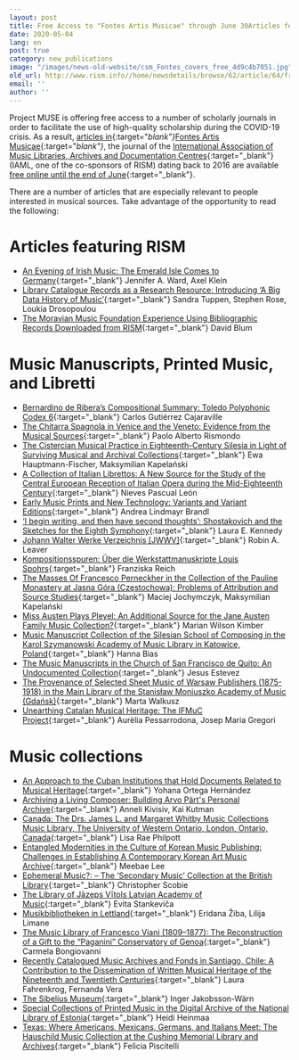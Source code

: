 ```yaml
---
layout: post
title: Free Access to "Fontes Artis Musicae" through June 30Articles featuring RISM Music Manuscripts, Printed Music, and LibrettiMusic collections
date: 2020-05-04
lang: en
post: true
category: new_publications
image: "/images/news-old-website/csm_Fontes_covers_free_4d9c4b7051.jpg"
old_url: http://www.rism.info//home/newsdetails/browse/62/article/64/free-access-to-fontes-artis-musicae-through-june-30.html
email: ''
author: ''
---
```


Project MUSE is offering free access to a number of scholarly journals in order to facilitate the use of high-quality scholarship during the COVID-19 crisis. As a result, [articles in](https://muse.jhu.edu/journal/688){:target="_blank"}_[Fontes Artis Musicae](https://muse.jhu.edu/journal/688){:target="_blank"}_, the journal of the [International Association of Music Libraries, Archives and Documentation Centres](https://www.iaml.info/){:target="_blank"} (IAML, one of the co-sponsors of RISM) dating back to 2016 are available [free online until the end of June](https://www.iaml.info/news/free-access-fontes-artis-musicae){:target="_blank"}.

There are a number of articles that are especially relevant to people interested in musical sources. Take advantage of the opportunity to read the following:

# Articles featuring RISM

- [An Evening of Irish Music: The Emerald Isle Comes to Germany](https://muse.jhu.edu/article/636114){:target="_blank"}
Jennifer A. Ward, Axel Klein
- [Library Catalogue Records as a Research Resource: Introducing ‘A Big Data History of Music’](https://muse.jhu.edu/article/614141){:target="_blank"}
Sandra Tuppen, Stephen Rose, Loukia Drosopoulou
- [The Moravian Music Foundation Experience Using Bibliographic Records Downloaded from RISM](https://muse.jhu.edu/article/680345){:target="_blank"}
David Blum


# Music Manuscripts, Printed Music, and Libretti

- [Bernardino de Ribera’s Compositional Summary: Toledo Polyphonic Codex 6](https://muse.jhu.edu/article/614142){:target="_blank"}
Carlos Gutiérrez Cajaraville
- [The Chitarra Spagnola in Venice and the Veneto: Evidence from the Musical Sources](https://muse.jhu.edu/article/712268){:target="_blank"}
Paolo Alberto Rismondo
- [The Cistercian Musical Practice in Eighteenth-Century Silesia in Light of Surviving Musical and Archival Collections](https://muse.jhu.edu/article/729950){:target="_blank"}
Ewa Hauptmann-Fischer, Maksymilian Kapelański
- [A Collection of Italian Librettos: A New Source for the Study of the Central European Reception of Italian Opera during the Mid-Eighteenth Century](https://muse.jhu.edu/article/736167){:target="_blank"}
Nieves Pascual León
- [Early Music Prints and New Technology: Variants and Variant Editions](https://muse.jhu.edu/article/671831){:target="_blank"}
Andrea Lindmayr Brandl
- [‘I begin writing, and then have second thoughts’: Shostakovich and the Sketches for the Eighth Symphony](https://muse.jhu.edu/article/650241){:target="_blank"}
Laura E. Kennedy
- [Johann Walter Werke Verzeichnis [JWWV]](https://muse.jhu.edu/article/721665){:target="_blank"}
Robin A. Leaver
- [Kompositionsspuren: Über die Werkstattmanuskripte Louis Spohrs](https://muse.jhu.edu/article/743956){:target="_blank"}
Franziska Reich
- [The Masses Of Francesco Perneckher in the Collection of the Pauline Monastery at Jasna Góra (Częstochowa): Problems of Attribution and Source Studies](https://muse.jhu.edu/article/729951){:target="_blank"}
Maciej Jochymczyk, Maksymilian Kapelański
- [Miss Austen Plays Pleyel: An Additional Source for the Jane Austen Family Music Collection?](https://muse.jhu.edu/article/753516){:target="_blank"}
Marian Wilson Kimber
- [Music Manuscript Collection of the Silesian School of Composing in the Karol Szymanowski Academy of Music Library in Katowice, Poland](https://muse.jhu.edu/article/729948){:target="_blank"}
Hanna Bias
- [The Music Manuscripts in the Church of San Francisco de Quito: An Undocumented Collection](https://muse.jhu.edu/article/721666){:target="_blank"}
Jesus Estevez
- [The Provenance of Selected Sheet Music of Warsaw Publishers (1875-1918) in the Main Library of the Stanisław Moniuszko Academy of Music (Gdańsk)](https://muse.jhu.edu/article/729952){:target="_blank"}
Marta Walkusz
- [Unearthing Catalan Musical Heritage: The IFMuC Project](https://muse.jhu.edu/article/680343){:target="_blank"}
Aurèlia Pessarrodona, Josep Maria Gregori


# Music collections

- [An Approach to the Cuban Institutions that Hold Documents Related to Musical Heritage](https://muse.jhu.edu/article/699409){:target="_blank"}
Yohana Ortega Hernández
- [Archiving a Living Composer: Building Arvo Pärt's Personal Archive](https://muse.jhu.edu/article/663113){:target="_blank"}
Anneli Kivisiv, Kai Kutman
- [Canada: The Drs. James L. and Margaret Whitby Music Collections Music Library, The University of Western Ontario, London, Ontario, Canada](https://muse.jhu.edu/article/625705){:target="_blank"}
Lisa Rae Philpott
- [Entangled Modernities in the Culture of Korean Music Publishing: Challenges in Establishing A Contemporary Korean Art Music Archive](https://muse.jhu.edu/article/671829){:target="_blank"}
Meebae Lee
- [Ephemeral Music?: – The ‘Secondary Music’ Collection at the British Library](https://muse.jhu.edu/article/608865){:target="_blank"}
Christopher Scobie
- [The Library of Jāzeps Vītols Latvian Academy of Music](https://muse.jhu.edu/article/663112){:target="_blank"}
Evita Stankeviča
- [Musikbibliotheken in Lettland](https://muse.jhu.edu/article/663111){:target="_blank"}
Eridana Žiba, Lilija Limane
- [The Music Library of Francesco Viani (1809–1877): The Reconstruction of a Gift to the “Paganini” Conservatory of Genoa](https://muse.jhu.edu/article/650242){:target="_blank"}
Carmela Bongiovanni
- [Recently Catalogued Music Archives and Fonds in Santiago, Chile: A Contribution to the Dissemination of Written Musical Heritage of the Nineteenth and Twentieth Centuries](https://muse.jhu.edu/article/614143){:target="_blank"}
Laura Fahrenkrog, Fernanda Vera
- [The Sibelius Museum](https://muse.jhu.edu/article/663114){:target="_blank"}
Inger Jakobsson-Wärn
- [Special Collections of Printed Music in the Digital Archive of the National Library of Estonia](https://muse.jhu.edu/article/663116){:target="_blank"}
Heidi Heinmaa
- [Texas: Where Americans, Mexicans, Germans, and Italians Meet: The Hauschild Music Collection at the Cushing Memorial Library and Archives](https://muse.jhu.edu/article/671832){:target="_blank"}
Felicia Piscitelli

